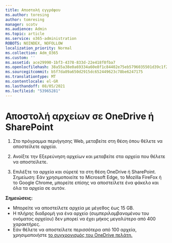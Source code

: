 ```yaml
---
title: Αποστολή εγγράφου
ms.author: toresing
author: tomresing
manager: scotv
ms.audience: Admin
ms.topic: article
ms.service: o365-administration
ROBOTS: NOINDEX, NOFOLLOW
localization_priority: Normal
ms.collection: Adm_O365
ms.custom: ''
ms.assetid: ace29990-1bf3-4378-833d-22e418f0fba7
ms.openlocfilehash: 38a55a38e0a69334a60e8f1c84402e75eb5796035501d39c1f217fe194dae432
ms.sourcegitcommit: b5f7da89a650d2915dc652449623c78be6247175
ms.translationtype: MT
ms.contentlocale: el-GR
ms.lasthandoff: 08/05/2021
ms.locfileid: "53965281"
---
```

# <a name="upload-files-to-onedrive-or-sharepoint"></a>Αποστολή αρχείων σε OneDrive ή SharePoint

1. Στο πρόγραμμα περιήγησης Web, μεταβείτε στη θέση όπου θέλετε να αποστείλετε αρχεία.
    
2. Ανοίξτε την Εξερεύνηση αρχείων και μεταβείτε στα αρχεία που θέλετε να αποστείλετε.
    
3. Επιλέξτε τα αρχεία και σύρετέ τα στη θέση OneDrive ή SharePoint. Σημείωση: Εάν χρησιμοποιείτε το Microsoft Edge, το Mozilla FireFox ή το Google Chrome, μπορείτε επίσης να αποστείλετε ένα φάκελο και όλα τα αρχεία σε αυτόν.
    
**Σημειώσεις:**

- Μπορείτε να αποστείλετε αρχεία με μέγεθος έως 15 GB. 
- Η πλήρης διαδρομή για ένα αρχείο (συμπεριλαμβανομένου του ονόματος αρχείου) δεν μπορεί να έχει μήκος μεγαλύτερο από 400 χαρακτήρες. 
- Εάν θέλετε να αποστείλετε περισσότερα από 100 αρχεία, χρησιμοποιήστε [το συγχρονισμός του OneDrive πελάτη.](https://go.microsoft.com/fwlink/?linkid=866427) 
  

